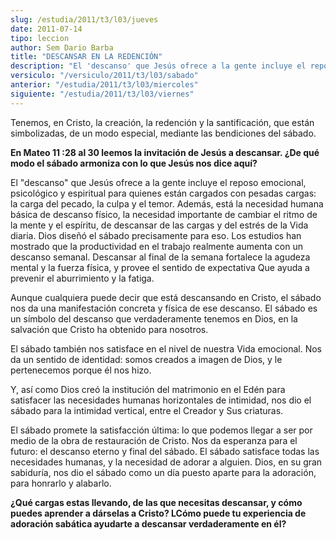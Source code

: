 ```yaml
---
slug: /estudia/2011/t3/l03/jueves
date: 2011-07-14
tipo: leccion
author: Sem Dario Barba
title: "DESCANSAR EN LA REDENCIÓN"
description: "El 'descanso' que Jesús ofrece a la gente incluye el reposo emocional,  psicológico y espiritual para quienes están cargados con pesadas cargas: la  carga del pecado, la culpa y el temor."
versiculo: "/versiculo/2011/t3/l03/sabado"
anterior: "/estudia/2011/t3/l03/miercoles"
siguiente: "/estudia/2011/t3/l03/viernes"
---
```


Tenemos, en Cristo, la creación, la redención y la santificación, que están simbolizadas, de un modo especial, mediante las bendiciones del sábado.

**En Mateo 11 :28 al 30 leemos la invitación de Jesús a descansar. ¿De qué modo el sábado armoniza con lo que Jesús nos dice aquí?**

El "descanso" que Jesús ofrece a la gente incluye el reposo emocional, psicológico y espiritual para quienes están cargados con pesadas cargas: la carga del pecado, la culpa y el temor. Además, está la necesidad humana básica de descanso físico, la necesidad importante de cambiar el ritmo de la mente y el espíritu, de descansar de las cargas y del estrés de la Vida diaria. Dios diseñó el sábado precisamente para eso. Los estudios han mostrado que la productividad en el trabajo realmente aumenta con un descanso semanal. Descansar al final de la semana fortalece la agudeza mental y la fuerza física, y provee el sentido de expectativa Que ayuda a prevenir el aburrimiento y la fatiga.

Aunque cualquiera puede decir que está descansando en Cristo, el sábado nos da una manifestación concreta y física de ese descanso. El sábado es un símbolo del descanso que verdaderamente tenemos en Dios, en la salvación que Cristo ha obtenido para nosotros.

El sábado también nos satisface en el nivel de nuestra Vida emocional. Nos da un sentido de identidad: somos creados a imagen de Dios, y le pertenecemos porque él nos hizo.

Y, así como Dios creó la institución del matrimonio en el Edén para satisfacer las necesidades humanas horizontales de intimidad, nos dio el sábado para la intimidad vertical, entre el Creador y Sus criaturas.

El sábado promete la satisfacción última: lo que podemos llegar a ser por medio de la obra de restauración de Cristo. Nos da esperanza para el futuro: el descanso eterno y final del sábado. El sábado satisface todas las necesidades humanas, y la necesidad de adorar a alguien. Dios, en su gran sabiduría, nos dio el sábado como un día puesto aparte para la adoración, para honrarlo y alabarlo.

**¿Qué cargas estas llevando, de las que necesitas descansar, y cómo puedes aprender a dárselas a Cristo? LCómo puede tu experiencia de adoración sabática ayudarte a descansar verdaderamente en él?**
